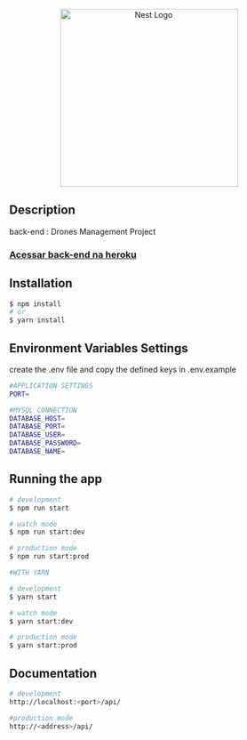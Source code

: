 <p align="center">
    <a href="http://nestjs.com/" target="blank">
        <img src="https://user-images.githubusercontent.com/10083265/91772328-0f84e200-ebbb-11ea-81ce-2c4685405d82.png" width="320" alt="Nest Logo" />
    </a>
</p>

## Description

back-end : Drones Management Project

### [Acessar back-end na heroku](https://ondrone-api.herokuapp.com/api/ 'OnDrone API')

## Installation

```bash
$ npm install
# or
$ yarn install
```

## Environment Variables Settings

create the .env file and copy the defined keys in .env.example

```bash
#APPLICATION SETTINGS
PORT=

#MYSQL CONNECTION
DATABASE_HOST=
DATABASE_PORT=
DATABASE_USER=
DATABASE_PASSWORD=
DATABASE_NAME=
```

## Running the app

```bash
# development
$ npm run start

# watch mode
$ npm run start:dev

# production mode
$ npm run start:prod

#WITH YARN

# development
$ yarn start

# watch mode
$ yarn start:dev

# production mode
$ yarn start:prod
```

## Documentation

```bash
# development
http://localhost:<port>/api/

#production mode
http://<address>/api/
```
